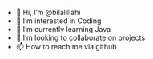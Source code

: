 - 👋 Hi, I’m @bilalillahi
- 👀 I’m interested in Coding 
- 🌱 I’m currently learning Java
- 💞️ I’m looking to collaborate on projects
- 📫 How to reach me via github

<!---
bilalillahi/bilalillahi is a ✨ special ✨ repository because its `README.md` (this file) appears on your GitHub profile.
You can click the Preview link to take a look at your changes.
--->
